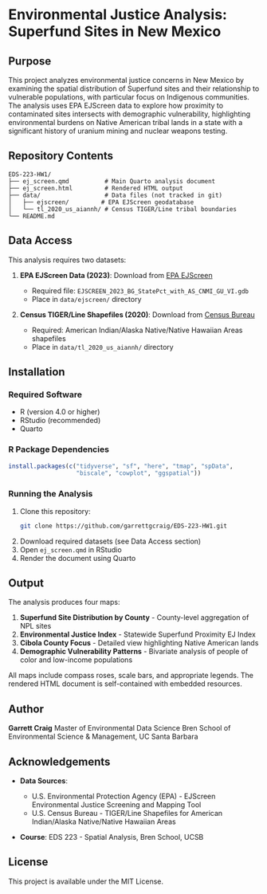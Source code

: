 # Environmental Justice Analysis: Superfund Sites in New Mexico

## Purpose

This project analyzes environmental justice concerns in New Mexico by examining the spatial distribution of Superfund sites and their relationship to vulnerable populations, with particular focus on Indigenous communities. The analysis uses EPA EJScreen data to explore how proximity to contaminated sites intersects with demographic vulnerability, highlighting environmental burdens on Native American tribal lands in a state with a significant history of uranium mining and nuclear weapons testing.

## Repository Contents

```
EDS-223-HW1/
├── ej_screen.qmd          # Main Quarto analysis document
├── ej_screen.html         # Rendered HTML output
├── data/                  # Data files (not tracked in git)
│   ├── ejscreen/         # EPA EJScreen geodatabase
│   └── tl_2020_us_aiannh/ # Census TIGER/Line tribal boundaries
└── README.md
```

## Data Access

This analysis requires two datasets:

1. **EPA EJScreen Data (2023)**: Download from [EPA EJScreen](https://www.epa.gov/ejscreen/download-ejscreen-data)
   - Required file: `EJSCREEN_2023_BG_StatePct_with_AS_CNMI_GU_VI.gdb`
   - Place in `data/ejscreen/` directory

2. **Census TIGER/Line Shapefiles (2020)**: Download from [Census Bureau](https://www.census.gov/cgi-bin/geo/shapefiles/index.php?year=2020&layergroup=American+Indian+Area+Geography)
   - Required: American Indian/Alaska Native/Native Hawaiian Areas shapefiles
   - Place in `data/tl_2020_us_aiannh/` directory

## Installation

### Required Software
- R (version 4.0 or higher)
- RStudio (recommended)
- Quarto

### R Package Dependencies
```r
install.packages(c("tidyverse", "sf", "here", "tmap", "spData",
                   "biscale", "cowplot", "ggspatial"))
```

### Running the Analysis
1. Clone this repository:
   ```bash
   git clone https://github.com/garrettgcraig/EDS-223-HW1.git
   ```
2. Download required datasets (see Data Access section)
3. Open `ej_screen.qmd` in RStudio
4. Render the document using Quarto

## Output

The analysis produces four maps:
1. **Superfund Site Distribution by County** - County-level aggregation of NPL sites
2. **Environmental Justice Index** - Statewide Superfund Proximity EJ Index
3. **Cibola County Focus** - Detailed view highlighting Native American lands
4. **Demographic Vulnerability Patterns** - Bivariate analysis of people of color and low-income populations

All maps include compass roses, scale bars, and appropriate legends. The rendered HTML document is self-contained with embedded resources.

## Author

**Garrett Craig**
Master of Environmental Data Science
Bren School of Environmental Science & Management, UC Santa Barbara

## Acknowledgements

- **Data Sources**:
  - U.S. Environmental Protection Agency (EPA) - EJScreen Environmental Justice Screening and Mapping Tool
  - U.S. Census Bureau - TIGER/Line Shapefiles for American Indian/Alaska Native/Native Hawaiian Areas

- **Course**: EDS 223 - Spatial Analysis, Bren School, UCSB

## License

This project is available under the MIT License.
